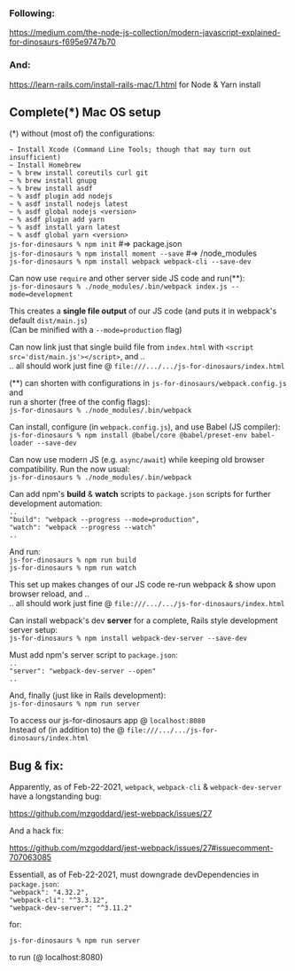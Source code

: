 ### Following:

https://medium.com/the-node-js-collection/modern-javascript-explained-for-dinosaurs-f695e9747b70

### And:

https://learn-rails.com/install-rails-mac/1.html for Node & Yarn install

## Complete(\*) Mac OS setup</br>
(\*) without (most of) the configurations:

`~ Install Xcode (Command Line Tools; though that may turn out insufficient)`</br>
`~ Install Homebrew`</br>
`~ % brew install coreutils curl git`</br>
`~ % brew install gnupg`</br>
`~ % brew install asdf`</br>
`~ % asdf plugin add nodejs`</br>
`~ % asdf install nodejs latest`</br>
`~ % asdf global nodejs <version>`</br>
`~ % asdf plugin add yarn`</br>
`~ % asdf install yarn latest`</br>
`~ % asdf global yarn <version>`</br>
`js-for-dinosaurs % npm init` #=> package.json</br>
`js-for-dinosaurs % npm install moment --save` #=> /node_modules</br>
`js-for-dinosaurs % npm install webpack webpack-cli --save-dev`</br>

Can now use `require` and other server side JS code and run(\**):</br>
`js-for-dinosaurs % ./node_modules/.bin/webpack index.js --mode=development`

This creates a **single file output** of our JS code (and puts it in webpack's
default `dist/main.js`)</br>
(Can be minified with a `--mode=production` flag)

Can now link just that single build file from `index.html` with
`<script src='dist/main.js'></script>`, and ..</br>
.. all should work just fine @ `file:///.../.../js-for-dinosaurs/index.html`

(\**) can shorten with configurations in `js-for-dinosaurs/webpack.config.js`
and</br>
run a shorter (free of the config flags):</br>
`js-for-dinosaurs % ./node_modules/.bin/webpack`

Can install, configure (in `webpack.config.js`), and use Babel (JS compiler):
</br>
`js-for-dinosaurs % npm install @babel/core @babel/preset-env babel-loader
--save-dev`

Can now use modern JS (e.g. `async/await`) while keeping old browser
compatibility. Run the now usual:</br>
`js-for-dinosaurs % ./node_modules/.bin/webpack`

Can add npm's **build** & **watch** scripts to `package.json` scripts for further
development automation:</br>
`..`</br>
`"build": "webpack --progress --mode=production",`</br>
`"watch": "webpack --progress --watch"`</br>
`..`</br>

And run:</br>
`js-for-dinosaurs % npm run build`</br>
`js-for-dinosaurs % npm run watch`

This set up makes changes of our JS code re-run webpack & show upon browser
reload, and ..</br>
.. all should work just fine @ `file:///.../.../js-for-dinosaurs/index.html`

Can install webpack's dev **server** for a complete, Rails style development
server setup:</br>
`js-for-dinosaurs % npm install webpack-dev-server --save-dev`

Must add npm's server script to `package.json`:</br>
`..`</br>
`"server": "webpack-dev-server --open"`</br>
`..`</br>

And, finally (just like in Rails development):</br>
`js-for-dinosaurs % npm run server`

To access our js-for-dinosaurs app @ `localhost:8080`</br>
Instead of (in addition to) the @ `file:///.../.../js-for-dinosaurs/index.html`

## Bug & fix:
Apparently, as of Feb-22-2021, `webpack`, `webpack-cli` &
`webpack-dev-server` have a longstanding bug:

https://github.com/mzgoddard/jest-webpack/issues/27

And a hack fix:

https://github.com/mzgoddard/jest-webpack/issues/27#issuecomment-707063085

Essentiall, as of Feb-22-2021, must downgrade devDependencies in
`package.json`:</br>
`"webpack": "4.32.2",`</br>
`"webpack-cli": "^3.3.12",`</br>
`"webpack-dev-server": "^3.11.2"`</br>

for:

`js-for-dinosaurs % npm run server`

to run (@ localhost:8080)
